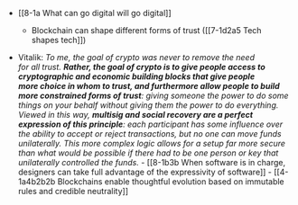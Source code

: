 - [[8-1a What can go digital will go digital]]
	- Blockchain can shape different forms of trust ([[7-1d2a5 Tech shapes tech]])

- Vitalik:
	*To me, the goal of crypto was never to remove the need for all trust. **Rather, the goal of crypto is to give people access to cryptographic and economic building blocks that give people more choice in whom to trust, and furthermore allow people to build more constrained forms of trust**: giving someone the power to do some things on your behalf without giving them the power to do everything. Viewed in this way, **multisig and social recovery are a perfect expression of this principle**: each participant has some influence over the ability to accept or reject transactions, but no one can move funds unilaterally. This more complex logic allows for a setup far more secure than what would be possible if there had to be one person or key that unilaterally controlled the funds.*
		- [[8-1b3b When software is in charge, designers can take full advantage of the expressivity of software]]
			- [[4-1a4b2b2b Blockchains enable thoughtful evolution based on immutable rules and credible neutrality]]
